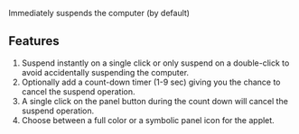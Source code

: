 Immediately suspends the computer (by default)

## Features

1. Suspend instantly on a single click or only suspend on a double-click to avoid accidentally suspending the computer.
2. Optionally add a count-down timer (1-9 sec) giving you the chance to cancel the suspend operation. 
3. A single click on the panel button during the count down will cancel the suspend operation.
4. Choose between a full color or a symbolic panel icon for the applet.

